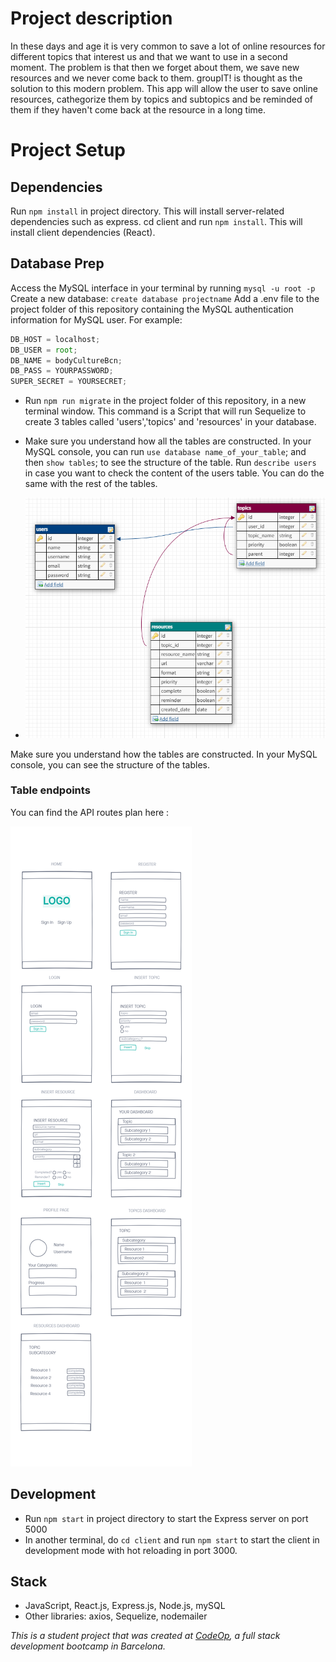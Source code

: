 # Project description

In these days and age it is very common to save a lot of online resources for different topics that interest us and that we want to use in a second moment.
The problem is that then we forget about them, we save new resources and we never come back to them.
groupIT! is thought as the solution to this modern problem. This app will allow the user to save online resources, cathegorize them by topics and subtopics and be reminded of them if they haven't come back at the resource in a long time.

# Project Setup

## Dependencies

Run `npm install` in project directory. This will install server-related dependencies such as express.
cd client and run `npm install`. This will install client dependencies (React).

## Database Prep

Access the MySQL interface in your terminal by running `mysql -u root -p`
Create a new database: `create database projectname`
Add a .env file to the project folder of this repository containing the MySQL authentication information for MySQL user. For example:

```javascript
DB_HOST = localhost;
DB_USER = root;
DB_NAME = bodyCultureBcn;
DB_PASS = YOURPASSWORD;
SUPER_SECRET = YOURSECRET;
```
- Run `npm run migrate` in the project folder of this repository, in a new terminal window. This command is a Script that will run Sequelize to create 3 tables called 'users','topics' and 'resources' in your database.

- Make sure you understand how all the tables are constructed. In your MySQL console, you can run `use database name_of_your_table`; and then `show tables`; to see the structure of the table. Run `describe users` in case you want to check the content of the users table. You can do the same with the rest of the tables.

- ![Db Schema](client/public/Db_Schema_GroupIt.png)

Make sure you understand how the tables are constructed. In your MySQL console, you can see the structure of the tables.

### Table endpoints

You can find the API routes plan here : 

![endpoints](client/public/Wireframe_GroupIt.png)


## Development

- Run `npm start` in project directory to start the Express server on port 5000
- In another terminal, do `cd client` and run `npm start` to start the client in development mode with hot reloading in port 3000.

## Stack
- JavaScript, React.js, Express.js, Node.js, mySQL
- Other libraries: axios, Sequelize, nodemailer

_This is a student project that was created at [CodeOp](http://codeop.tech), a full stack development bootcamp in Barcelona._

